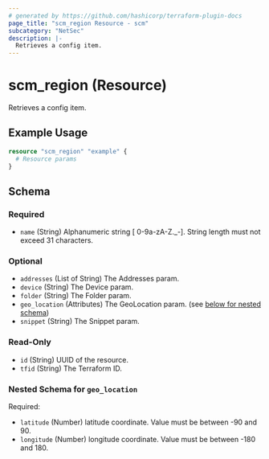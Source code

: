 ```yaml
---
# generated by https://github.com/hashicorp/terraform-plugin-docs
page_title: "scm_region Resource - scm"
subcategory: "NetSec"
description: |-
  Retrieves a config item.
---
```


# scm_region (Resource)

Retrieves a config item.

## Example Usage

```terraform
resource "scm_region" "example" {
  # Resource params
}
```

<!-- schema generated by tfplugindocs -->
## Schema

### Required

- `name` (String) Alphanumeric string [ 0-9a-zA-Z._-]. String length must not exceed 31 characters.

### Optional

- `addresses` (List of String) The Addresses param.
- `device` (String) The Device param.
- `folder` (String) The Folder param.
- `geo_location` (Attributes) The GeoLocation param. (see [below for nested schema](#nestedatt--geo_location))
- `snippet` (String) The Snippet param.

### Read-Only

- `id` (String) UUID of the resource.
- `tfid` (String) The Terraform ID.

<a id="nestedatt--geo_location"></a>
### Nested Schema for `geo_location`

Required:

- `latitude` (Number) latitude coordinate. Value must be between -90 and 90.
- `longitude` (Number) longitude coordinate. Value must be between -180 and 180.
